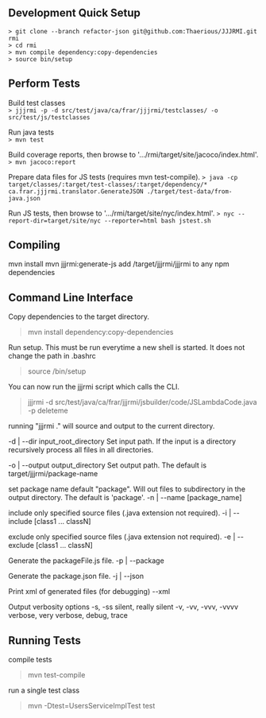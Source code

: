 Development Quick Setup
-----------------------
````
> git clone --branch refactor-json git@github.com:Thaerious/JJJRMI.git rmi
> cd rmi
> mvn compile dependency:copy-dependencies
> source bin/setup
````

Perform Tests
-------------
Build test classes  
`> jjjrmi -p -d src/test/java/ca/frar/jjjrmi/testclasses/ -o src/test/js/testclasses`

Run java tests  
`> mvn test`

Build coverage reports, then browse to '.../rmi/target/site/jacoco/index.html'.    
`> mvn jacoco:report`

Prepare data files for JS tests (requires mvn test-compile).
`> java -cp target/classes/:target/test-classes/:target/dependency/* ca.frar.jjjrmi.translator.GenerateJSON ./target/test-data/from-java.json`

Run JS tests, then browse to '.../rmi/target/site/nyc/index.html'.
`> nyc --report-dir=target/site/nyc --reporter=html bash jstest.sh`

Compiling
---------
mvn install
mvn jjjrmi:generate-js
add /target/jjjrmi/jjjrmi to any npm dependencies

Command Line Interface
----------------------
Copy dependencies to the target directory.
> mvn install dependency:copy-dependencies 

Run setup.  This must be run everytime a new shell is started.  It does not change
the path in .bashrc
> source /bin/setup

You can now run the jjjrmi script which calls the CLI.
> jjjrmi -d src/test/java/ca/frar/jjjrmi/jsbuilder/code/JSLambdaCode.java -p deleteme

running "jjjrmi ." will source and output to the current directory.

-d | --dir input_root_directory
Set input path. If the input is a directory recursively process all files in all
directories.

-o | --output output_directory
Set output path.  The default is target/jjjrmi/package-name

set package name default "package".  Will out files to subdirectory in the output directory.
The default is 'package'.
-n | --name [package_name]

include only specified source files (.java extension not required).
-i | --include [class1 ... classN]

exclude only specified source files (.java extension not required).
-e | --exclude [class1 ... classN]

Generate the packageFile.js file.
-p | --package

Generate the package.json file.
-j | --json

Print xml of generated files (for debugging)
--xml

Output verbosity options
-s, -ss silent, really silent
-v, -vv, -vvv, -vvvv verbose, very verbose, debug, trace

Running Tests
-------------
compile tests
> mvn test-compile

run a single test class
> mvn -Dtest=UsersServiceImplTest test